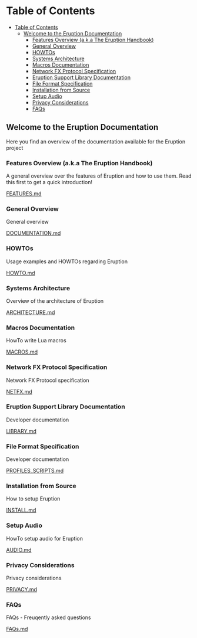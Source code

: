 # Table of Contents

- [Table of Contents](#table-of-contents)
  - [Welcome to the Eruption Documentation](#welcome-to-the-eruption-documentation)
    - [Features Overview (a.k.a The Eruption Handbook)](#features-overview-aka-the-eruption-handbook)
    - [General Overview](#general-overview)
    - [HOWTOs](#howtos)
    - [Systems Architecture](#systems-architecture)
    - [Macros Documentation](#macros-documentation)
    - [Network FX Protocol Specification](#network-fx-protocol-specification)
    - [Eruption Support Library Documentation](#eruption-support-library-documentation)
    - [File Format Specification](#file-format-specification)
    - [Installation from Source](#installation-from-source)
    - [Setup Audio](#setup-audio)
    - [Privacy Considerations](#privacy-considerations)
    - [FAQs](#faqs)

## Welcome to the Eruption Documentation

Here you find an overview of the documentation available for the Eruption project

### Features Overview (a.k.a The Eruption Handbook)

A general overview over the features of Eruption and how to use them.
Read this first to get a quick introduction!

[FEATURES.md](FEATURES.md)

### General Overview

General overview

[DOCUMENTATION.md](DOCUMENTATION.md)

### HOWTOs

Usage examples and HOWTOs regarding Eruption

[HOWTO.md](HOWTO.md)

### Systems Architecture

Overview of the architecture of Eruption

[ARCHITECTURE.md](ARCHITECTURE.md)

### Macros Documentation

HowTo write Lua macros

[MACROS.md](MACROS.md)

### Network FX Protocol Specification

Network FX Protocol specification

[NETFX.md](NETFX.md)

### Eruption Support Library Documentation

Developer documentation

[LIBRARY.md](LIBRARY.md)

### File Format Specification

Developer documentation

[PROFILES_SCRIPTS.md](PROFILES_SCRIPTS.md)

### Installation from Source

How to setup Eruption

[INSTALL.md](INSTALL.md)

### Setup Audio

HowTo setup audio for Eruption

[AUDIO.md](AUDIO.md)

### Privacy Considerations

Privacy considerations

[PRIVACY.md](PRIVACY.md)

### FAQs

FAQs - Freuqently asked questions

[FAQs.md](FAQs.md)
